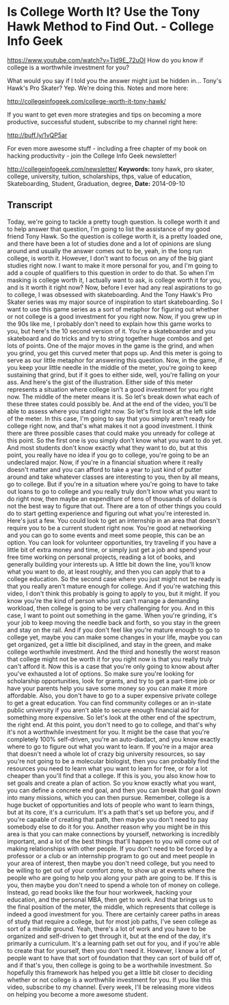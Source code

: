 # Is College Worth It? Use the Tony Hawk Method to Find Out. - College Info Geek
https://www.youtube.com/watch?v=TId9E_72uOI
How do you know if college is a worthwhile investment for you?

What would you say if I told you the answer might just be hidden in... Tony's Hawk's Pro Skater? Yep. We're doing this. Notes and more here: 

http://collegeinfogeek.com/college-worth-it-tony-hawk/

If you want to get even more strategies and tips on becoming a more productive, successful student, subscribe to my channel right here:

http://buff.ly/1vQP5ar

For even more awesome stuff - including a free chapter of my book on hacking productivity - join the College Info Geek newsletter!

http://collegeinfogeek.com/newsletter/
**Keywords:** tony hawk, pro skater, college, university, tuition, scholarships, thps, value of education, Skateboarding, Student, Graduation, degree, 
**Date:** 2014-09-10

## Transcript
 Today, we're going to tackle a pretty tough question. Is college worth it and to help answer that question, I'm going to list the assistance of my good friend Tony Hawk. So the question is college worth it, is a pretty loaded one, and there have been a lot of studies done and a lot of opinions are slung around and usually the answer comes out to be, yeah, in the long run college, is worth it. However, I don't want to focus on any of the big giant studies right now. I want to make it more personal for you, and I'm going to add a couple of qualifiers to this question in order to do that. So when I'm masking is college worth it, I actually want to ask, is college worth it for you, and is it worth it right now? Now, before I ever had any real aspirations to go to college, I was obsessed with skateboarding. And the Tony Hawk's Pro Skater series was my major source of inspiration to start skateboarding. So I want to use this game series as a sort of metaphor for figuring out whether or not college is a good investment for you right now. Now, if you grew up in the 90s like me, I probably don't need to explain how this game works to you, but here's the 10 second version of it. You're a skateboarder and you skateboard and do tricks and try to string together huge combos and get lots of points. One of the major moves in the game is the grind, and when you grind, you get this curved meter that pops up. And this meter is going to serve as our little metaphor for answering this question. Now, in the game, if you keep your little needle in the middle of the meter, you're going to keep sustaining that grind, but if it goes to either side, well, you're falling on your ass. And here's the gist of the illustration. Either side of this meter represents a situation where college isn't a good investment for you right now. The middle of the meter means it is. So let's break down what each of these three states could possibly be. And at the end of the video, you'll be able to assess where you stand right now. So let's first look at the left side of the meter. In this case, I'm going to say that you simply aren't ready for college right now, and that's what makes it not a good investment. I think there are three possible cases that could make you unready for college at this point. So the first one is you simply don't know what you want to do yet. And most students don't know exactly what they want to do, but at this point, you really have no idea if you go to college, you're going to be an undeclared major. Now, if you're in a financial situation where it really doesn't matter and you can afford to take a year to just kind of putter around and take whatever classes are interesting to you, then by all means, go to college. But if you're in a situation where you're going to have to take out loans to go to college and you really truly don't know what you want to do right now, then maybe an expenditure of tens of thousands of dollars is not the best way to figure that out. There are a ton of other things you could do to start getting experience and figuring out what you're interested in. Here's just a few. You could look to get an internship in an area that doesn't require you to be a current student right now. You're good at networking and you can go to some events and meet some people, this can be an option. You can look for volunteer opportunities, try traveling if you have a little bit of extra money and time, or simply just get a job and spend your free time working on personal projects, reading a lot of books, and generally building your interests up. A little bit down the line, you'll know what you want to do, at least roughly, and then you can apply that to a college education. So the second case where you just might not be ready is that you really aren't mature enough for college. And if you're watching this video, I don't think this probably is going to apply to you, but it might. If you know you're the kind of person who just can't manage a demanding workload, then college is going to be very challenging for you. And in this case, I want to point out something in the game. When you're grinding, it's your job to keep moving the needle back and forth, so you stay in the green and stay on the rail. And if you don't feel like you're mature enough to go to college yet, maybe you can make some changes in your life, maybe you can get organized, get a little bit disciplined, and stay in the green, and make college worthwhile investment. And the third and honestly the worst reason that college might not be worth it for you right now is that you really truly can't afford it. Now this is a case that you're only going to know about after you've exhausted a lot of options. So make sure you're looking for scholarship opportunities, look for grants, and try to get a part-time job or have your parents help you save some money so you can make it more affordable. Also, you don't have to go to a super expensive private college to get a great education. You can find community colleges or an in-state public university if you aren't able to secure enough financial aid for something more expensive. So let's look at the other end of the spectrum, the right end. At this point, you don't need to go to college, and that's why it's not a worthwhile investment for you. It might be the case that you're completely 100% self-driven, you're an auto-diadact, and you know exactly where to go to figure out what you want to learn. If you're in a major area that doesn't need a whole lot of crazy big university resources, so say you're not going to be a molecular biologist, then you can probably find the resources you need to learn what you want to learn for free, or for a lot cheaper than you'll find that a college. If this is you, you also know how to set goals and create a plan of action. So you know exactly what you want, you can define a concrete end goal, and then you can break that goal down into many missions, which you can then pursue. Remember, college is a huge bucket of opportunities and lots of people who want to learn things, but at its core, it's a curriculum. It's a path that's set up before you, and if you're capable of creating that path, then maybe you don't need to pay somebody else to do it for you. Another reason why you might be in this area is that you can make connections by yourself, networking is incredibly important, and a lot of the best things that'll happen to you will come out of making relationships with other people. If you don't need to be forced by a professor or a club or an internship program to go out and meet people in your area of interest, then maybe you don't need college, but you need to be willing to get out of your comfort zone, to show up at events where the people who are going to help you along your path are going to be. If this is you, then maybe you don't need to spend a whole ton of money on college. Instead, go read books like the four hour workweek, hacking your education, and the personal MBA, then get to work. And that brings us to the final position of the meter, the middle, which represents that college is indeed a good investment for you. There are certainly career paths in areas of study that require a college, but for most job paths, I've seen college as sort of a middle ground. Yeah, there's a lot of work and you have to be organized and self-driven to get through it, but at the end of the day, it's primarily a curriculum. It's a learning path set out for you, and if you're able to create that for yourself, then you don't need it. However, I know a lot of people want to have that sort of foundation that they can sort of build off of, and if that's you, then college is going to be a worthwhile investment. So hopefully this framework has helped you get a little bit closer to deciding whether or not college is a worthwhile investment for you. If you like this video, subscribe to my channel. Every week, I'll be releasing more videos on helping you become a more awesome student.
